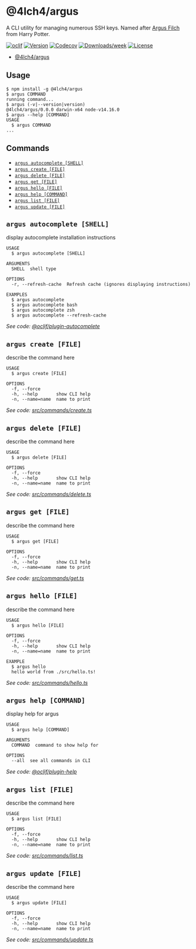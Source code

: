# @4lch4/argus

A CLI utility for managing numerous SSH keys. Named after [Argus Filch][0] from Harry Potter.

[![oclif](https://img.shields.io/badge/cli-oclif-brightgreen.svg)](https://oclif.io)
[![Version](https://img.shields.io/npm/v/@4lch4/argus.svg)](https://npmjs.org/package/@4lch4/argus)
[![Codecov](https://codecov.io/gh/4lch4/argus/branch/master/graph/badge.svg)](https://codecov.io/gh/4lch4/argus)
[![Downloads/week](https://img.shields.io/npm/dw/@4lch4/argus.svg)](https://npmjs.org/package/@4lch4/argus)
[![License](https://img.shields.io/npm/l/@4lch4/argus.svg)](https://github.com/4lch4/argus/blob/master/package.json)

<!-- toc -->
* [@4lch4/argus](#4lch4argus)
<!-- tocstop -->

## Usage
<!-- usage -->
```sh-session
$ npm install -g @4lch4/argus
$ argus COMMAND
running command...
$ argus (-v|--version|version)
@4lch4/argus/0.0.0 darwin-x64 node-v14.16.0
$ argus --help [COMMAND]
USAGE
  $ argus COMMAND
...
```
<!-- usagestop -->
## Commands
<!-- commands -->
* [`argus autocomplete [SHELL]`](#argus-autocomplete-shell)
* [`argus create [FILE]`](#argus-create-file)
* [`argus delete [FILE]`](#argus-delete-file)
* [`argus get [FILE]`](#argus-get-file)
* [`argus hello [FILE]`](#argus-hello-file)
* [`argus help [COMMAND]`](#argus-help-command)
* [`argus list [FILE]`](#argus-list-file)
* [`argus update [FILE]`](#argus-update-file)

## `argus autocomplete [SHELL]`

display autocomplete installation instructions

```
USAGE
  $ argus autocomplete [SHELL]

ARGUMENTS
  SHELL  shell type

OPTIONS
  -r, --refresh-cache  Refresh cache (ignores displaying instructions)

EXAMPLES
  $ argus autocomplete
  $ argus autocomplete bash
  $ argus autocomplete zsh
  $ argus autocomplete --refresh-cache
```

_See code: [@oclif/plugin-autocomplete](https://github.com/oclif/plugin-autocomplete/blob/v0.3.0/src/commands/autocomplete/index.ts)_

## `argus create [FILE]`

describe the command here

```
USAGE
  $ argus create [FILE]

OPTIONS
  -f, --force
  -h, --help       show CLI help
  -n, --name=name  name to print
```

_See code: [src/commands/create.ts](https://github.com/4lch4/argus/blob/v0.0.0/src/commands/create.ts)_

## `argus delete [FILE]`

describe the command here

```
USAGE
  $ argus delete [FILE]

OPTIONS
  -f, --force
  -h, --help       show CLI help
  -n, --name=name  name to print
```

_See code: [src/commands/delete.ts](https://github.com/4lch4/argus/blob/v0.0.0/src/commands/delete.ts)_

## `argus get [FILE]`

describe the command here

```
USAGE
  $ argus get [FILE]

OPTIONS
  -f, --force
  -h, --help       show CLI help
  -n, --name=name  name to print
```

_See code: [src/commands/get.ts](https://github.com/4lch4/argus/blob/v0.0.0/src/commands/get.ts)_

## `argus hello [FILE]`

describe the command here

```
USAGE
  $ argus hello [FILE]

OPTIONS
  -f, --force
  -h, --help       show CLI help
  -n, --name=name  name to print

EXAMPLE
  $ argus hello
  hello world from ./src/hello.ts!
```

_See code: [src/commands/hello.ts](https://github.com/4lch4/argus/blob/v0.0.0/src/commands/hello.ts)_

## `argus help [COMMAND]`

display help for argus

```
USAGE
  $ argus help [COMMAND]

ARGUMENTS
  COMMAND  command to show help for

OPTIONS
  --all  see all commands in CLI
```

_See code: [@oclif/plugin-help](https://github.com/oclif/plugin-help/blob/v3.2.2/src/commands/help.ts)_

## `argus list [FILE]`

describe the command here

```
USAGE
  $ argus list [FILE]

OPTIONS
  -f, --force
  -h, --help       show CLI help
  -n, --name=name  name to print
```

_See code: [src/commands/list.ts](https://github.com/4lch4/argus/blob/v0.0.0/src/commands/list.ts)_

## `argus update [FILE]`

describe the command here

```
USAGE
  $ argus update [FILE]

OPTIONS
  -f, --force
  -h, --help       show CLI help
  -n, --name=name  name to print
```

_See code: [src/commands/update.ts](https://github.com/4lch4/argus/blob/v0.0.0/src/commands/update.ts)_
<!-- commandsstop -->

[0]: https://harrypotter.fandom.com/wiki/Argus_Filch

